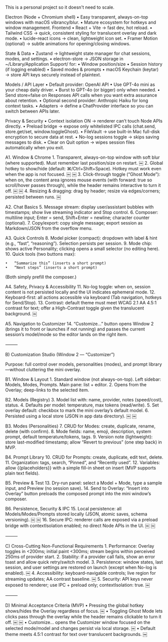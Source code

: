 This is a personal project so it doesn't need to scale.

Electron (Node + Chromium shell)
	•	Easy transparent, always-on-top windows with macOS vibrancy/blur.
	•	Mature ecosystem for hotkeys and window management.
Frontend
	•	React + Vite → fast dev, hot reload.
	•	Tailwind CSS → quick, consistent styling for translucent overlay and dark mode.
	•	lucide-react icons → clean, lightweight icon set.
	•	Framer Motion (optional) → subtle animations for opening/closing windows.

State & Data
	•	Zustand → lightweight state manager for chat sessions, modes, and settings.
	•	electron-store → JSON storage in ~/Library/Application Support/<AppName> for:
	•	Window position/size
	•	Session history (if logging enabled)
	•	Saved modes & prompts
	•	macOS Keychain (keytar) → store API keys securely instead of plaintext.


Models / API Layer
	•	Default provider: OpenAI API
	•	Use GPT-4o mini as your cheap daily driver.
	•	Burst to GPT-4o (or bigger) only when needed.
	•	Send store=false on Responses API calls when you want extra assurance about retention.
	•	Optional second provider: Anthropic Haiku for long context tasks.
	•	Adapters → define a ChatProvider interface so you can switch between APIs later.

Privacy & Security
	•	Context isolation ON → renderer can’t touch Node APIs directly.
	•	Preload bridge → expose only whitelisted IPC calls (chat.send, store.get/set, window.toggleGhost).
	•	FileVault → use built-in Mac full-disk encryption to secure data at rest.
	•	No-log sessions toggle → skips saving messages to disk.
	•	Clear on Quit option → wipes session files automatically when you exit.

A1. Window & Chrome
	1.	Transparent, always-on-top window with soft blur (where supported). Must remember last position/size on restart.  ￼
	2.	Global hotkey to show/hide (default: ⌘/Ctrl+Shift+Space). Hotkey must work even when the app is not focused.  ￼ ￼
	3.	Click-through toggle (“Ghost Mode”): when on, the content area ignores mouse events (with forward: true so scroll/hover passes through), while the header remains interactive to turn it off.  ￼ ￼
	4.	Resizing & dragging: drag by header; resize via edges/corners; persisted between runs.  ￼

A2. Chat Basics
	5.	Message stream: display user/assistant bubbles with timestamps; show live streaming indicator and Stop control.
	6.	Composer: multiline input; Enter = send, Shift+Enter = newline; character counter (optional).
	7.	Copy/export: copy single message; export session as Markdown/JSON from the overflow menu.

A3. Quick Controls
	8.	Model picker (compact): dropdown with label & hint (e.g., “fast”, “reasoning”). Selection persists per session.
	9.	Mode chip: shows active Personality; clicking opens a small selector (no editing here).
	10.	Quick tools (two buttons max):

	•	“Summarize this” (inserts a short prompt)
	•	“Next steps” (inserts a short prompt)
(Both simply prefill the composer.)

A4. Safety, Privacy & Accessibility
	11.	No-log toggle: when on, session content is not persisted locally and the UI indicates ephemeral mode.
	12.	Keyboard-first: all actions accessible via keyboard (Tab navigation, hotkeys for Send/Stop).
	13.	Contrast: default theme must meet WCAG 2.1 AA 4.5:1 contrast for text; offer a High-Contrast toggle given the translucent background.  ￼

A5. Navigation to Customizer
	14.	“Customize…” button opens Window 2 (brings it to front or launches if not running) and passes the current session’s model/mode so the editor lands on the right item.

⸻

B) Customization Studio (Window 2 — “Customizer”)

Purpose: full control over models, personalities (modes), and prompt library—without cluttering the mini overlay.

B1. Window & Layout
	1.	Standard window (not always-on-top). Left sidebar: Models, Modes, Prompts. Main pane: list + editor.
	2.	Opens from the Overlay; deep-links to the selected item.

B2. Models (Registry)
	3.	Model list with: name, provider, notes (speed/cost), status.
	4.	Defaults per model: temperature, max tokens (read/write).
	5.	Set overlay default: checkbox to mark the mini overlay’s default model.
	6.	Persisted using a local store (JSON in app data directory).  ￼ ￼

B3. Modes (Personalities)
	7.	CRUD for Modes: create, duplicate, rename, delete (with confirm).
	8.	Mode fields: name, emoji, description, system prompt, default temperature/tokens, tags.
	9.	Version note (lightweight): store last-modified timestamp; allow “Revert to previous” (one step back) in MVP.

B4. Prompt Library
	10.	CRUD for Prompts: create, duplicate, edit text, delete.
	11.	Organization: tags, search, “Pinned”, and “Recently used”.
	12.	Variables: allow {{placeholders}} with a simple fill-in sheet on insert (MVP supports plain text fields).

B5. Preview & Test
	13.	Dry-run panel: select a Model + Mode, type a sample input, and Preview (no session save).
	14.	Send to Overlay: “Insert into Overlay” button preloads the composed prompt into the mini window’s composer.

B6. Persistence, Security & IPC
	15.	Local persistence: all Models/Modes/Prompts stored locally (JSON, atomic saves, schema versioning).  ￼ ￼
	16.	Secure IPC: renderer calls are exposed via a preload bridge with contextIsolation enabled; no direct Node APIs in the UI.  ￼ ￼

⸻

C) Cross-Cutting Non-Functional Requirements
	1.	Performance: Overlay toggles in <200ms; initial paint <300ms; stream begins within perceived 250ms of provider start.
	2.	Stability: if a provider call fails, show an error toast and allow quick retry/switch model.
	3.	Persistence: window states, last session, and user settings are restored on launch (except when No-log is enabled).  ￼
	4.	Accessibility: keyboard-navigable controls; live region for streaming updates; AA contrast baseline.  ￼
	5.	Security: API keys never exposed to renderer; use IPC + preload only; contextIsolation: true.  ￼

⸻

D) Minimal Acceptance Criteria (MVP)
	•	Pressing the global hotkey shows/hides the Overlay regardless of focus.  ￼
	•	Toggling Ghost Mode lets clicks pass through the overlay while the header remains clickable to turn it off.  ￼ ￼
	•	Customize… opens the Customizer window focused on the selected mode/model and changes persist via local storage.  ￼
	•	Default theme meets 4.5:1 contrast for text over translucent backgrounds.  ￼